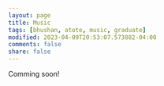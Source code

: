 ```yaml
---
layout: page
title: Music
tags: [bhushan, atote, music, graduate]
modified: 2023-04-09T20:53:07.573882-04:00
comments: false
share: false
---
```


Comming soon!
